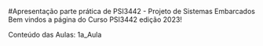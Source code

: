 #Apresentação parte prática de PSI3442 - Projeto de Sistemas Embarcados
Bem vindos a página do Curso PSI3442 edição 2023!

Conteúdo das Aulas:
1a_Aula
